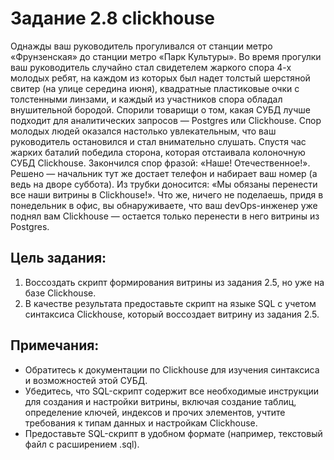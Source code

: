# Задание 2.8 clickhouse

Однажды ваш руководитель прогуливался от станции метро «Фрунзенская» до станции метро «Парк Культуры». Во время прогулки ваш руководитель случайно стал свидетелем жаркого спора 4-х молодых ребят, на каждом из которых был надет толстый шерстяной свитер (на улице середина июня), квадратные пластиковые очки с толстенными линзами, и каждый из участников спора обладал внушительной бородой. Спорили товарищи о том, какая СУБД лучше подходит для аналитических запросов — Postgres или Clickhouse. Спор молодых людей оказался настолько увлекательным, что ваш руководитель остановился и стал внимательно слушать. Спустя час жарких баталий победила сторона, которая отстаивала колоночную СУБД Clickhouse. Закончился спор фразой: «Наше! Отечественное!».
Решено — начальник тут же достает телефон и набирает ваш номер (а ведь на дворе суббота). Из трубки доносится: «Мы обязаны перенести все наши витрины в Clickhouse!». Что же, ничего не поделаешь, придя в понедельник в офис, вы обнаруживаете, что ваш devOps-инженер уже поднял вам Clickhouse — остается только перенести в него витрины из Postgres. 

## Цель задания: 
1) Воссоздать скрипт формирования витрины из задания 2.5, но уже на базе Clickhouse. 
2) В качестве результата предоставьте скрипт на языке SQL с учетом синтаксиса Clickhouse, который воссоздает витрину из задания 2.5.

## Примечания:

- Обратитесь к документации по Clickhouse для изучения синтаксиса и возможностей этой СУБД.
- Убедитесь, что SQL-скрипт содержит все необходимые инструкции для создания и настройки витрины, включая создание таблиц, определение ключей, индексов и прочих элементов, учтите требования к типам данных и настройкам Clickhouse.
- Предоставьте SQL-скрипт в удобном формате (например, текстовый файл с расширением .sql).